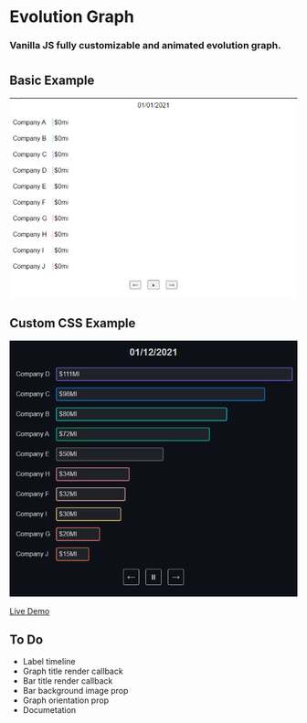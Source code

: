 # Evolution Graph

### Vanilla JS fully customizable and animated evolution graph.

#

## Basic Example

![](src/docs/evolution-graph.gif)

## Custom CSS Example

![](src/docs/custom-graph.gif)

[Live Demo](https://nathanssantos.github.io/evolution-graph)

## To Do

- Label timeline
- Graph title render callback
- Bar title render callback
- Bar background image prop
- Graph orientation prop
- Documetation

